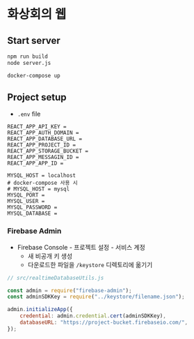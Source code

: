 # 화상회의 웹

## Start server
```bash
npm run build
node server.js
```

```bash
docker-compose up
```

## Project setup
+ `.env` file
```env
REACT_APP_API_KEY = 
REACT_APP_AUTH_DOMAIN = 
REACT_APP_DATABASE_URL = 
REACT_APP_PROJECT_ID = 
REACT_APP_STORAGE_BUCKET = 
REACT_APP_MESSAGIN_ID = 
REACT_APP_APP_ID = 

MYSQL_HOST = localhost
# docker-compose 사용 시
# MYSQL_HOST = mysql
MYSQL_PORT = 
MYSQL_USER = 
MYSQL_PASSWORD = 
MYSQL_DATABASE = 
```

### Firebase Admin

+ Firebase Console - 프로젝트 설정 - 서비스 계정
  + 새 비공개 키 생성
  + 다운로드한 파일을 `/keystore` 디렉토리에 옮기기

```js
// src/realtimeDatabaseUtils.js

const admin = require("firebase-admin");
const adminSDKKey = require("../keystore/filename.json");

admin.initializeApp({
    credential: admin.credential.cert(adminSDKKey),
    databaseURL: "https://project-bucket.firebaseio.com/",
});
```